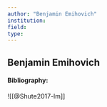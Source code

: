 ```yaml
---
author: "Benjamin Emihovich"
institution:
field:
type:
---
```


## Benjamin Emihovich
#### Bibliography:

![[@Shute2017-lm]]